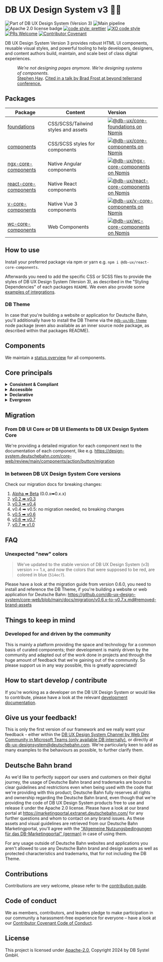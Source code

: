 <!-- markdownlint-configure-file { "MD013": false, "MD041":false } -->
<!-- markdownlint-disable MD033 MD010 -->

<picture><source srcset="https://design-system.deutschebahn.com/images/db-ux-design-system-v3-header.avif" type="image/avif"><source srcset="https://design-system.deutschebahn.com/images/db-ux-design-system-v3-header.webp" type="image/webp"><img src="https://design-system.deutschebahn.com/images/db-ux-design-system-v3-header.jpg" alt=""></picture>

# DB UX Design System v3 🚂💖

![Part of DB UX Design System (Version 3)](https://img.shields.io/badge/Part%20of-DB%20UX%20Design%20System%20v3-d7dce1.svg)
![Main pipeline](https://github.com/db-ux-design-system/core-web/actions/workflows/default.yml/badge.svg)
![Apache 2.0 license badge](https://img.shields.io/badge/License-Apache_2.0-blue.svg)
[![code style: prettier](https://img.shields.io/badge/code_style-prettier-ff69b4.svg?style=flat-square)](https://github.com/prettier/prettier)
[![XO code style](https://img.shields.io/badge/code_style-XO-5ed9c7.svg)](https://github.com/xojs/xo)
[![PRs Welcome](https://img.shields.io/badge/PRs-welcome-brightgreen.svg?style=flat-square)](http://makeapullrequest.com)
[![Contributor Covenant](https://img.shields.io/badge/Contributor%20Covenant-2.0-4baaaa.svg)](CODE-OF-CONDUCT.md)

DB UX Design System Version 3 provides robust HTML UI components, reusable visual styles, and powerful tooling to help developers,
designers, and content authors build, maintain, and scale best of class digital experiences.

<figure>
	<cite>We’re not designing pages anymore. We’re designing systems of components.</cite>
	<figcaption><a href="https://bradfrost.com/blog/post/bdconf-stephen-hay-presents-responsive-design-workflow/" target="_blank" rel="noopener noreferrer">Stephen Hay</a>. <a href="https://vimeo.com/67476280" title="Brad Frosts at beyond tellerrand conference regarding Atomic Design" target="_blank" rel="noopener noreferrer">Cited in a talk by Brad Frost at beyond tellerrand conference.</a></figcaption>
</figure>

## Packages

| Package                                                                                         | Content                             | Version                                                                                                                                                                                                                                                                                                                            |
| ----------------------------------------------------------------------------------------------- | ----------------------------------- | :--------------------------------------------------------------------------------------------------------------------------------------------------------------------------------------------------------------------------------------------------------------------------------------------------------------------------------- |
| [foundations](https://github.com/db-ux-design-system/core-web/tree/main/packages/foundations)   | CSS/SCSS/Tailwind styles and assets | [![@db-ux/core-foundations on Npmjs](https://img.shields.io/badge/dynamic/json?url=https%3A%2F%2Fapi.github.com%2Frepos%2Fdb-ux-design-system%2Fcore-web%2Freleases%2Flatest&query=%24.tag_name&label=npm&color=ed1c24 "npm version")](https://npmjs.com/package/@db-ux/core-foundations "DB UX Design System – on NPM")           |
| [components](https://github.com/db-ux-design-system/core-web/tree/main/packages/components)     | CSS/SCSS styles for components      | [![@db-ux/core-components on Npmjs](https://img.shields.io/badge/dynamic/json?url=https%3A%2F%2Fapi.github.com%2Frepos%2Fdb-ux-design-system%2Fcore-web%2Freleases%2Flatest&query=%24.tag_name&label=npm&color=ed1c24 "npm version")](https://npmjs.com/package/@db-ux/core-components "DB UX Design System – on NPM")             |
| [ngx-core-components](https://github.com/db-ux-design-system/core-web/tree/main/output/angular) | Native Angular components           | [![@db-ux/ngx-core-components on Npmjs](https://img.shields.io/badge/dynamic/json?url=https%3A%2F%2Fapi.github.com%2Frepos%2Fdb-ux-design-system%2Fcore-web%2Freleases%2Flatest&query=%24.tag_name&label=npm&color=ed1c24 "npm version")](https://npmjs.com/package/@db-ux/ngx-core-components "DB UX Design System – on NPM")     |
| [react-core-components](https://github.com/db-ux-design-system/core-web/tree/main/output/react) | Native React components             | [![@db-ux/react-core-components on Npmjs](https://img.shields.io/badge/dynamic/json?url=https%3A%2F%2Fapi.github.com%2Frepos%2Fdb-ux-design-system%2Fcore-web%2Freleases%2Flatest&query=%24.tag_name&label=npm&color=ed1c24 "npm version")](https://npmjs.com/package/@db-ux/react-core-components "DB UX Design System – on NPM") |
| [v-core-components](https://github.com/db-ux-design-system/core-web/tree/main/output/vue)       | Native Vue 3 components             | [![@db-ux/v-core-components on Npmjs](https://img.shields.io/badge/dynamic/json?url=https%3A%2F%2Fapi.github.com%2Frepos%2Fdb-ux-design-system%2Fcore-web%2Freleases%2Flatest&query=%24.tag_name&label=npm&color=ed1c24 "npm version")](https://npmjs.com/package/@db-ux/v-core-components "DB UX Design System – on NPM")         |
| [wc-core-components](https://github.com/db-ux-design-system/core-web/tree/main/output/stencil)  | Web Components                      | [![@db-ux/wc-core-components on Npmjs](https://img.shields.io/badge/dynamic/json?url=https%3A%2F%2Fapi.github.com%2Frepos%2Fdb-ux-design-system%2Fcore-web%2Freleases%2Flatest&query=%24.tag_name&label=npm&color=ed1c24 "npm version")](https://npmjs.com/package/@db-ux/wc-core-components "DB UX Design System – on NPM")       |

## How to use

Install your preferred package via npm or yarn e.g. `npm i @db-ux/react-core-components`.

Afterwards you need to add the specific CSS or SCSS files to provide the styles of DB UX Design System (Version 3), as described in the "Styling Dependencies" of each packages `README`.
We even also provide some [examples of integrations](https://github.com/db-ux-design-system/examples).

### DB Theme

In case that you're building a website or application for Deutsche Bahn, you'll additionally have to install the DB Theme via the [`@db-ux/db-theme`](https://www.npmjs.com/package/@db-ux/db-theme) node package (even also available as an inner source node package, as described within that packages README).

## Components

We maintain a [status overview](https://github.com/orgs/db-ux-design-system/projects/4/views/1) for all components.

## Core principals

<details>
  <summary><strong>
	Consistent & Compliant
	</strong></summary>

DB UX Design System Core Web is part of [DB UX Design System](https://marketingportal.extranet.deutschebahn.com/marketingportal/Design-Anwendungen/DB-UX-Design-System/Design-fuer-Apps-Web/UI-Komponenten),
that are the guidelines for any Personenverkehr Customer and Deutsche Bahn Enterprise website and web applications.

</details>

<details>
  <summary><strong>Accessible</strong></summary>

DB UX Design System leverages semantic HTML, ARIA roles, states and properties to apply our styles wherever possible, thus
enforcing correct, accessible markup. And we're quality checking this in partnership with
the [Team Digital Accessibility](https://db.de/8pei5n).

</details>
<details>
  <summary><strong>Declarative</strong></summary>

DB UX Design System uses declarative selectors instead of visual helpers to ensure our HTML class names and structure are human
read- and understandable, lean, performant and so much easier to update.

</details>
<details>
  <summary><strong>Evergreen</strong></summary>

As [DB UX Design System](https://marketingportal.extranet.deutschebahn.com/marketingportal/Design-Anwendungen/DB-UX-Design-System/Design-fuer-Apps-Web/UI-Komponenten) evolves, so does DB UX Design System version 3, meaning apps only need to keep their DB UX Design System Core Web package updated to ensure the latest look and feel.

</details>

## Migration

### From DB UI Core or DB UI Elements to DB UX Design System Core

We're providing a detailed migration for each component next to the documentation of each component, like e.g.
<https://design-system.deutschebahn.com/core-web/review/main/components/action/button/migration>

### In between DB UX Design System Core versions

Check our migration docs for breaking changes:

1. [Alpha ➡ Beta](https://github.com/db-ux-design-system/core-web/tree/main/docs/migration/alpha-beta.md) (0.0.x➡0.x.x)
2. [v0.2 ➡ v0.3](https://github.com/db-ux-design-system/core-web/tree/main/docs/migration/v0.2.x-to-v0.3.x.md)
3. [v0.3 ➡ v0.4](https://github.com/db-ux-design-system/core-web/tree/main/docs/migration/v0.3.x-to-v0.4.x.md)
4. v0.4 ➡ v0.5: no migration needed, no breaking changes
5. [v0.5 ➡ v0.6](https://github.com/db-ux-design-system/core-web/tree/main/docs/migration/v0.5.x-to-v0.6.x.md)
6. [v0.6 ➡ v0.7](https://github.com/db-ux-design-system/core-web/tree/main/docs/migration/v0.6.x-to-v0.7.x.md)
7. [v0.7 ➡ v1.0](https://github.com/db-ux-design-system/core-web/blob/main/docs/migration/v0.7.x-to-v1.0.0.md)

## FAQ

### Unexpected "new" colors

> We've updated to the stable version of DB UX Design System (v3) version >= 1.x, and now the colors that were supposed to be red, are colored in blue (`514ec7`).

Please have a look at the migration guide from version 0.6.0, you need to install and reference the DB Theme, if you're building a website or web application for Deutsche Bahn: <https://github.com/db-ux-design-system/core-web/blob/main/docs/migration/v0.6.x-to-v0.7.x.md#removed-brand-assets>

## Things to keep in mind

### Developed for and driven by the community

This is mainly a platform providing the space and technology for a common basis of curated components; their development
is mainly driven by the community and adapted out of the work done in projects and through the huge amount of feedback
that we're gaining out of the community. So please support us in any way possible, this is greatly appreciated!

## How to start develop / contribute

If you're working as a developer on the DB UX Design System or would like to contribute, please have a look at the relevant [development documentation](docs/development.md).

<!-- markdownlint-disable MD026 -->

## Give us your feedback!

<!-- markdownlint-disable MD026 -->

<!-- markdownlint-disable MD033 -->

This is only the first version of our framework and we really want your feedback - either within
the <a href="https://db.de/krnm74" target="_blank" rel="noopener noreferrer">DB UX Design System Channel by Web Dev Community in
Microsoft Teams (only available DB internally)</a>, or directly
at [db-ux-designsystem@deutschebahn.com](mailto:db-ux-designsystem@deutschebahn.com). <!-- markdownlint-disable MD033 -->
We're particularly keen to add as many examples to the behaviours as possible, to further clarify them.

## Deutsche Bahn brand

As we'd like to perfectly support our users and customers on their digital journey, the usage of Deutsche Bahn brand and
trademarks are bound to clear guidelines and restrictions even when being used with the code that we're providing with
this product; Deutsche Bahn fully reserves all rights and ownership regarding the Deutsche Bahn brand, even though that
we're providing the code of DB UX Design System products free to use and release it under the Apache 2.0 license.
Please have a look at our brand portal at <https://marketingportal.extranet.deutschebahn.com/> for any further questions
and whom to contact on any brand issues. As these assets and visual guidelines are retrieved from our Deutsche Bahn
Marketingportal, you'll agree with
the ["Allgemeine Nutzungsbedingungen für das DB-Marketingportal" (german)](https://marketingportal.extranet.deutschebahn.com/marketingportal/Nutzungsbedingungen-9702684#)
in case of using them.

For any usage outside of Deutsche Bahn websites and applications you aren't allowed to use any Deutsche Bahn brand and
design assets as well as protected characteristics and trademarks, that for not including the DB Theme.

## Contributions

Contributions are very welcome, please refer to the [contribution guide](https://github.com/db-ux-design-system/core-web/blob/main/CONTRIBUTING.md).

## Code of conduct

We as members, contributors, and leaders pledge to make participation in our
community a harassment-free experience for everyone – have a look at
our [Contributor Covenant Code of Conduct](https://github.com/db-ux-design-system/core-web/blob/main/CODE-OF-CONDUCT.md).

## License

This project is licensed under [Apache-2.0](LICENSE), Copyright 2024 by DB Systel GmbH.
